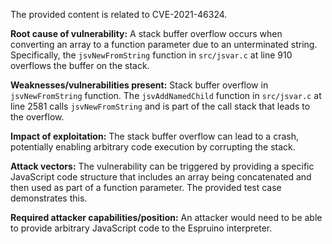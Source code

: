The provided content is related to CVE-2021-46324.

**Root cause of vulnerability:** A stack buffer overflow occurs when converting an array to a function parameter due to an unterminated string. Specifically, the `jsvNewFromString` function in `src/jsvar.c` at line 910 overflows the buffer on the stack.

**Weaknesses/vulnerabilities present:** Stack buffer overflow in `jsvNewFromString` function. The `jsvAddNamedChild` function in `src/jsvar.c` at line 2581 calls `jsvNewFromString` and is part of the call stack that leads to the overflow.

**Impact of exploitation:** The stack buffer overflow can lead to a crash, potentially enabling arbitrary code execution by corrupting the stack.

**Attack vectors:** The vulnerability can be triggered by providing a specific JavaScript code structure that includes an array being concatenated and then used as part of a function parameter. The provided test case demonstrates this.

**Required attacker capabilities/position:** An attacker would need to be able to provide arbitrary JavaScript code to the Espruino interpreter.